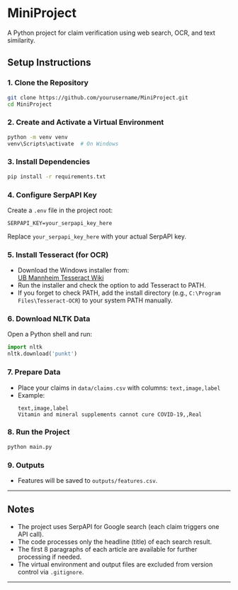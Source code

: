 # MiniProject

A Python project for claim verification using web search, OCR, and text similarity.

## Setup Instructions

### 1. Clone the Repository

```sh
git clone https://github.com/yourusername/MiniProject.git
cd MiniProject
```

### 2. Create and Activate a Virtual Environment

```sh
python -m venv venv
venv\Scripts\activate  # On Windows
```

### 3. Install Dependencies

```sh
pip install -r requirements.txt
```

### 4. Configure SerpAPI Key

Create a `.env` file in the project root:

```
SERPAPI_KEY=your_serpapi_key_here
```

Replace `your_serpapi_key_here` with your actual SerpAPI key.

### 5. Install Tesseract (for OCR)

- Download the Windows installer from:  
  [UB Mannheim Tesseract Wiki](https://github.com/UB-Mannheim/tesseract/wiki)
- Run the installer and check the option to add Tesseract to PATH.
- If you forget to check PATH, add the install directory (e.g., `C:\Program Files\Tesseract-OCR`) to your system PATH manually.

### 6. Download NLTK Data

Open a Python shell and run:

```python
import nltk
nltk.download('punkt')
```

### 7. Prepare Data

- Place your claims in `data/claims.csv` with columns: `text,image,label`
- Example:
  ```
  text,image,label
  Vitamin and mineral supplements cannot cure COVID-19,,Real
  ```

### 8. Run the Project

```sh
python main.py
```

### 9. Outputs

- Features will be saved to `outputs/features.csv`.

---

## Notes

- The project uses SerpAPI for Google search (each claim triggers one API call).
- The code processes only the headline (title) of each search result.
- The first 8 paragraphs of each article are available for further processing if needed.
- The virtual environment and output files are excluded from version control via `.gitignore`.

---